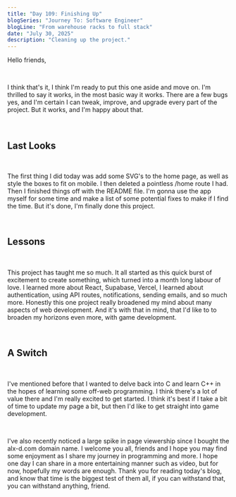 ```yaml
---
title: "Day 109: Finishing Up"
blogSeries: "Journey To: Software Engineer"
blogLine: "From warehouse racks to full stack"
date: "July 30, 2025"
description: "Cleaning up the project."
---
```


Hello friends,

<br>

I think that's it, I think I'm ready to put this one aside and move on. I'm thrilled to say it works, in the most basic way it works. There are a few bugs yes, and I'm certain I can tweak, improve, and upgrade every part of the project. But it works, and I'm happy about that.

<br>

## Last Looks

<br>

The first thing I did today was add some SVG's to the home page, as well as style the boxes to fit on mobile. I then deleted a pointless /home route I had. Then I finished things off with the README file. I'm gonna use the app myself for some time and make a list of some potential fixes to make if I find the time. But it's done, I'm finally done this project.

<br>

## Lessons

<br>

This project has taught me so much. It all started as this quick burst of excitement to create something, which turned into a month long labour of love. I learned more about React, Supabase, Vercel, I learned about authentication, using API routes, notifications, sending emails, and so much more. Honestly this one project really broadened my mind about many aspects of web development. And it's with that in mind, that I'd like to to broaden my horizons even more, with game development.

<br>

## A Switch

<br>

I've mentioned before that I wanted to delve back into C and learn C++ in the hopes of learning some off-web programming. I think there's a lot of value there and I'm really excited to get started. I think it's best if I take a bit of time to update my page a bit, but then I'd like to get straight into game development.

<br>

I've also recently noticed a large spike in page viewership since I bought the alx-d.com domain name. I welcome you all, friends and I hope you may find some enjoyment as I share my journey in programming and more. I hope one day I can share in a more entertaining manner such as video, but for now, hopefully my words are enough. Thank you for reading today's blog, and know that time is the biggest test of them all, if you can withstand that, you can withstand anything, friend.
